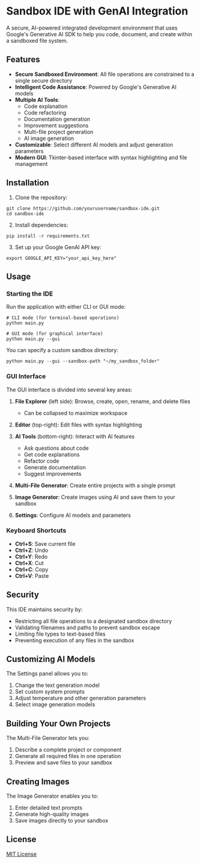 # Sandbox IDE with GenAI Integration

A secure, AI-powered integrated development environment that uses Google's Generative AI SDK to help you code, document, and create within a sandboxed file system.

## Features

- **Secure Sandboxed Environment**: All file operations are constrained to a single secure directory
- **Intelligent Code Assistance**: Powered by Google's Generative AI models
- **Multiple AI Tools**:
  - Code explanation
  - Code refactoring
  - Documentation generation
  - Improvement suggestions
  - Multi-file project generation
  - AI image generation
- **Customizable**: Select different AI models and adjust generation parameters
- **Modern GUI**: Tkinter-based interface with syntax highlighting and file management

## Installation

1. Clone the repository:
```
git clone https://github.com/yourusername/sandbox-ide.git
cd sandbox-ide
```

2. Install dependencies:
```
pip install -r requirements.txt
```

3. Set up your Google GenAI API key:
```
export GOOGLE_API_KEY="your_api_key_here"
```

## Usage

### Starting the IDE

Run the application with either CLI or GUI mode:

```
# CLI mode (for terminal-based operations)
python main.py

# GUI mode (for graphical interface)
python main.py --gui
```

You can specify a custom sandbox directory:

```
python main.py --gui --sandbox-path "~/my_sandbox_folder"
```

### GUI Interface

The GUI interface is divided into several key areas:

1. **File Explorer** (left side): Browse, create, open, rename, and delete files
   - Can be collapsed to maximize workspace

2. **Editor** (top-right): Edit files with syntax highlighting

3. **AI Tools** (bottom-right): Interact with AI features
   - Ask questions about code
   - Get code explanations
   - Refactor code
   - Generate documentation
   - Suggest improvements

4. **Multi-File Generator**: Create entire projects with a single prompt

5. **Image Generator**: Create images using AI and save them to your sandbox

6. **Settings**: Configure AI models and parameters

### Keyboard Shortcuts

- **Ctrl+S**: Save current file
- **Ctrl+Z**: Undo
- **Ctrl+Y**: Redo
- **Ctrl+X**: Cut
- **Ctrl+C**: Copy
- **Ctrl+V**: Paste

## Security

This IDE maintains security by:

- Restricting all file operations to a designated sandbox directory
- Validating filenames and paths to prevent sandbox escape
- Limiting file types to text-based files
- Preventing execution of any files in the sandbox

## Customizing AI Models

The Settings panel allows you to:

1. Change the text generation model
2. Set custom system prompts
3. Adjust temperature and other generation parameters
4. Select image generation models

## Building Your Own Projects

The Multi-File Generator lets you:

1. Describe a complete project or component
2. Generate all required files in one operation
3. Preview and save files to your sandbox

## Creating Images

The Image Generator enables you to:

1. Enter detailed text prompts
2. Generate high-quality images
3. Save images directly to your sandbox

## License

[MIT License](LICENSE) 
